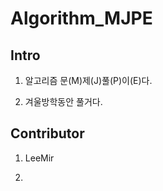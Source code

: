 # Algorithm_MJPE

## Intro

1. 알고리즘 문(M)제(J)풀(P)이(E)다.

2. 겨울방학동안 풀거다.

## Contributor

1. LeeMir

2.
